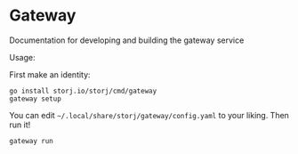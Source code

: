 # Gateway

Documentation for developing and building the gateway service

Usage:

First make an identity:
```
go install storj.io/storj/cmd/gateway
gateway setup
```

You can edit `~/.local/share/storj/gateway/config.yaml` to your liking. Then run it!

```
gateway run
```
